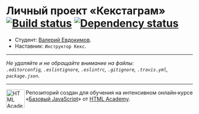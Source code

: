# Личный проект «Кекстаграм» [![Build status][travis-image]][travis-url] [![Dependency status][dependency-image]][dependency-url]

* Студент: [Валерий Евдокимов](https://htmlacademy.ru/profile/vaprold).
* Наставник: `Инструктор Кекс`.

---

_Не удаляйте и не обращайте внимание на файлы:_<br>
_`.editorconfig`, `.eslintignore`, `.eslintrc`, `.gitignore`, `.travis.yml`, `package.json`._

---

<a href="https://htmlacademy.ru/intensive/javascript"><img align="left" width="50" height="50" title="HTML Academy" src="https://up.htmlacademy.ru/static/img/intensive/javascript/logo-for-github.svg"></a>

Репозиторий создан для обучения на интенсивном онлайн‑курсе «[Базовый JavaScript](https://htmlacademy.ru/intensive/javascript)» от [HTML Academy](https://htmlacademy.ru).

[travis-image]: https://travis-ci.org/htmlacademy-javascript/133153-kekstagram.svg?branch=master
[travis-url]: https://travis-ci.org/htmlacademy-javascript/133153-kekstagram
[dependency-image]: https://david-dm.org/htmlacademy-javascript/133153-kekstagram.svg?style=flat-square
[dependency-url]: https://david-dm.org/htmlacademy-javascript/133153-kekstagram
